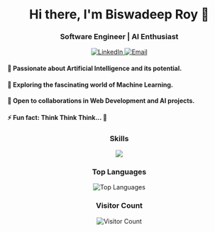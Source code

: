 <h1 align="center">Hi there, I'm Biswadeep Roy 👋</h1>
<h3 align="center">Software Engineer | AI Enthusiast</h3>

<p align="center">
  <a href="https://www.linkedin.com/in/biswadeep-roy-022804219/" target="_blank">
    <img src="https://img.shields.io/badge/LinkedIn-Connect-blue?style=flat&logo=linkedin&labelColor=blue" alt="LinkedIn">
  </a>
  <a href="mailto:biswadeeproy1230@gmail.com" target="_blank">
    <img src="https://img.shields.io/badge/Email-Contact-green?style=flat&logo=gmail&labelColor=green" alt="Email">
  </a>
</p>

<p align="center">
  <h4>👀 Passionate about Artificial Intelligence and its potential.<br> </h4>
  <h4>🌱 Exploring the fascinating world of Machine Learning.<br></h4>
  <h4>💞 Open to collaborations in Web Development and AI projects.<br></h4>
  <h4>⚡ Fun fact: Think Think Think... 🧠</h4>
</p>

<h3 align="center">Skills</h3>

<p align="center">
  <img src="https://skillicons.dev/icons?i=html,css,js,react,nodejs,bootstrap,express,mongodb,react,rest,c,cpp,java,py,tensorflow,keras,nlp,nodejs,vscode,linux,django,arduino,matlab,r,git,php" />
</p>



<h3 align="center">Top Languages</h3>

<p align="center">
  <img src="https://github-readme-stats.vercel.app/api/top-langs/?username=biswadeep-roy&theme=dark&layout=compact" alt="Top Languages">
</p>

<h3 align="center">Visitor Count</h3>

<p align="center">
  <img src="https://komarev.com/ghpvc/?username=biswadeep-roy&color=blueviolet" alt="Visitor Count">
</p>


